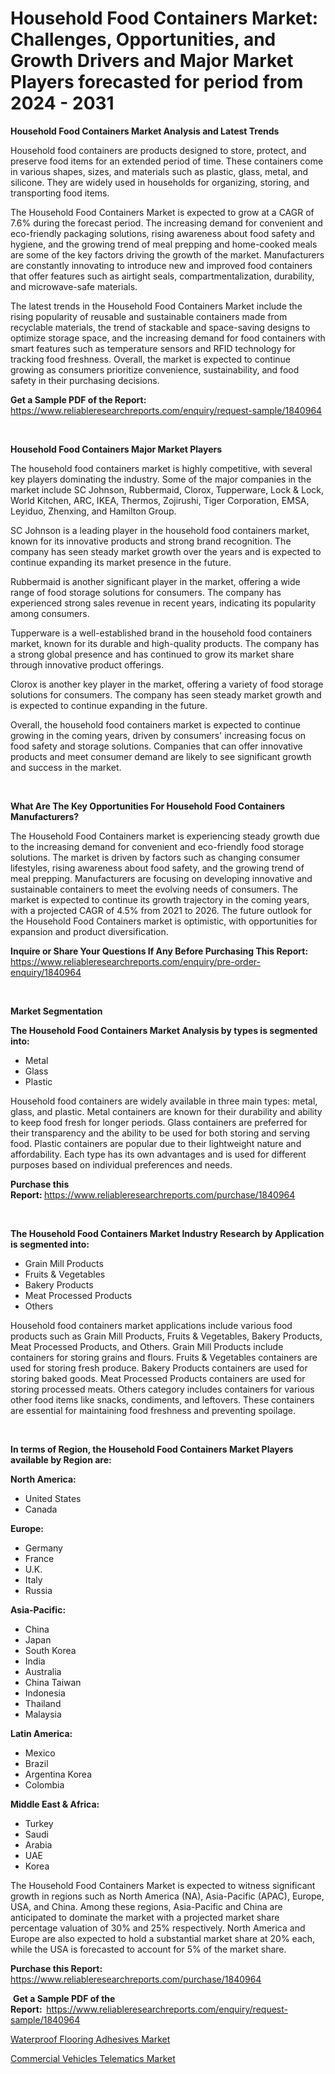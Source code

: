 <p><h1>Household Food Containers Market: Challenges, Opportunities, and Growth Drivers and Major Market Players forecasted for period from 2024 - 2031</h1></p><p><strong>Household Food Containers Market Analysis and Latest Trends</strong></p>
<p><p>Household food containers are products designed to store, protect, and preserve food items for an extended period of time. These containers come in various shapes, sizes, and materials such as plastic, glass, metal, and silicone. They are widely used in households for organizing, storing, and transporting food items.</p><p>The Household Food Containers Market is expected to grow at a CAGR of 7.6% during the forecast period. The increasing demand for convenient and eco-friendly packaging solutions, rising awareness about food safety and hygiene, and the growing trend of meal prepping and home-cooked meals are some of the key factors driving the growth of the market. Manufacturers are constantly innovating to introduce new and improved food containers that offer features such as airtight seals, compartmentalization, durability, and microwave-safe materials.</p><p>The latest trends in the Household Food Containers Market include the rising popularity of reusable and sustainable containers made from recyclable materials, the trend of stackable and space-saving designs to optimize storage space, and the increasing demand for food containers with smart features such as temperature sensors and RFID technology for tracking food freshness. Overall, the market is expected to continue growing as consumers prioritize convenience, sustainability, and food safety in their purchasing decisions.</p></p>
<p><strong>Get a Sample PDF of the Report:&nbsp;</strong> <a href="https://www.reliableresearchreports.com/enquiry/request-sample/1840964">https://www.reliableresearchreports.com/enquiry/request-sample/1840964</a></p>
<p>&nbsp;</p>
<p><strong>Household Food Containers Major Market Players</strong></p>
<p><p>The household food containers market is highly competitive, with several key players dominating the industry. Some of the major companies in the market include SC Johnson, Rubbermaid, Clorox, Tupperware, Lock & Lock, World Kitchen, ARC, IKEA, Thermos, Zojirushi, Tiger Corporation, EMSA, Leyiduo, Zhenxing, and Hamilton Group.</p><p>SC Johnson is a leading player in the household food containers market, known for its innovative products and strong brand recognition. The company has seen steady market growth over the years and is expected to continue expanding its market presence in the future.</p><p>Rubbermaid is another significant player in the market, offering a wide range of food storage solutions for consumers. The company has experienced strong sales revenue in recent years, indicating its popularity among consumers.</p><p>Tupperware is a well-established brand in the household food containers market, known for its durable and high-quality products. The company has a strong global presence and has continued to grow its market share through innovative product offerings.</p><p>Clorox is another key player in the market, offering a variety of food storage solutions for consumers. The company has seen steady market growth and is expected to continue expanding in the future.</p><p>Overall, the household food containers market is expected to continue growing in the coming years, driven by consumers' increasing focus on food safety and storage solutions. Companies that can offer innovative products and meet consumer demand are likely to see significant growth and success in the market.</p></p>
<p>&nbsp;</p>
<p><strong>What Are The Key Opportunities For Household Food Containers Manufacturers?</strong></p>
<p><p>The Household Food Containers market is experiencing steady growth due to the increasing demand for convenient and eco-friendly food storage solutions. The market is driven by factors such as changing consumer lifestyles, rising awareness about food safety, and the growing trend of meal prepping. Manufacturers are focusing on developing innovative and sustainable containers to meet the evolving needs of consumers. The market is expected to continue its growth trajectory in the coming years, with a projected CAGR of 4.5% from 2021 to 2026. The future outlook for the Household Food Containers market is optimistic, with opportunities for expansion and product diversification.</p></p>
<p><strong>Inquire or Share Your Questions If Any Before Purchasing This Report:</strong> <a href="https://www.reliableresearchreports.com/enquiry/pre-order-enquiry/1840964">https://www.reliableresearchreports.com/enquiry/pre-order-enquiry/1840964</a></p>
<p>&nbsp;</p>
<p><strong>Market Segmentation</strong></p>
<p><strong>The Household Food Containers Market Analysis by types is segmented into:</strong></p>
<p><ul><li>Metal</li><li>Glass</li><li>Plastic</li></ul></p>
<p><p>Household food containers are widely available in three main types: metal, glass, and plastic. Metal containers are known for their durability and ability to keep food fresh for longer periods. Glass containers are preferred for their transparency and the ability to be used for both storing and serving food. Plastic containers are popular due to their lightweight nature and affordability. Each type has its own advantages and is used for different purposes based on individual preferences and needs.</p></p>
<p><strong>Purchase this Report:&nbsp;</strong><a href="https://www.reliableresearchreports.com/purchase/1840964">https://www.reliableresearchreports.com/purchase/1840964</a></p>
<p>&nbsp;</p>
<p><strong>The Household Food Containers Market Industry Research by Application is segmented into:</strong></p>
<p><ul><li>Grain Mill Products</li><li>Fruits & Vegetables</li><li>Bakery Products</li><li>Meat Processed Products</li><li>Others</li></ul></p>
<p><p>Household food containers market applications include various food products such as Grain Mill Products, Fruits & Vegetables, Bakery Products, Meat Processed Products, and Others. Grain Mill Products include containers for storing grains and flours. Fruits & Vegetables containers are used for storing fresh produce. Bakery Products containers are used for storing baked goods. Meat Processed Products containers are used for storing processed meats. Others category includes containers for various other food items like snacks, condiments, and leftovers. These containers are essential for maintaining food freshness and preventing spoilage.</p></p>
<p>&nbsp;</p>
<p><strong>In terms of Region, the Household Food Containers Market Players available by Region are:</strong></p>
<p>
    <p> <strong> North America: </strong>
        <ul>
            <li>United States</li>
            <li>Canada</li>
        </ul>
        </p> 
    <p> <strong> Europe: </strong>
        <ul>
            <li>Germany</li>
            <li>France</li>
            <li>U.K.</li>
            <li>Italy</li>
            <li>Russia</li>
        </ul>
        </p> 
    <p> <strong> Asia-Pacific: </strong>
        <ul>
            <li>China</li>
            <li>Japan</li>
            <li>South Korea</li>
            <li>India</li>
            <li>Australia</li>
            <li>China Taiwan</li>
            <li>Indonesia</li>
            <li>Thailand</li>
            <li>Malaysia</li>
        </ul>
        </p> 
    <p> <strong> Latin America: </strong>
        <ul>
            <li>Mexico</li>
            <li>Brazil</li>
            <li>Argentina Korea</li>
            <li>Colombia</li>
        </ul>
        </p> 
    <p> <strong> Middle East & Africa: </strong>
        <ul>
            <li>Turkey</li>
            <li>Saudi</li>
            <li>Arabia</li>
            <li>UAE</li>
            <li>Korea</li>
        </ul>
    </p>
    </p>
<p><p>The Household Food Containers Market is expected to witness significant growth in regions such as North America (NA), Asia-Pacific (APAC), Europe, USA, and China. Among these regions, Asia-Pacific and China are anticipated to dominate the market with a projected market share percentage valuation of 30% and 25% respectively. North America and Europe are also expected to hold a substantial market share at 20% each, while the USA is forecasted to account for 5% of the market share.</p></p>
<p><strong>Purchase this Report: </strong><a href="https://www.reliableresearchreports.com/purchase/1840964">https://www.reliableresearchreports.com/purchase/1840964</a></p>
<p>&nbsp;<strong>Get a Sample PDF of the Report:&nbsp;&nbsp;</strong><a href="https://www.reliableresearchreports.com/enquiry/request-sample/1840964">https://www.reliableresearchreports.com/enquiry/request-sample/1840964</a></p>
<p><strong></strong></p>
<p><p><a href="https://view.publitas.com/reportprime-1/waterproof-flooring-adhesives-market-research-report-provides-thorough-industry-overview-which-offers-an-in-depth-analysis-of-product-trends-and-new-market-divisions/">Waterproof Flooring Adhesives Market</a></p><p><a href="https://zircon-bluebell-299.notion.site/Commercial-Vehicles-Telematics-Market-Size-Share-Trends-Analysis-Report-By-Application-Regional--2e3d6cec19eb4ac8b4cd775dbaabb544">Commercial Vehicles Telematics Market</a></p></p>